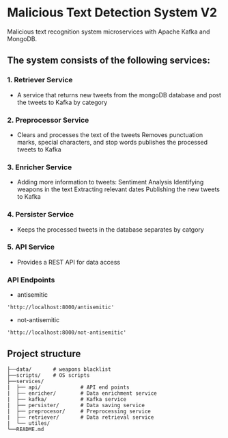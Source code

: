 # Malicious Text Detection System V2

Malicious text recognition system microservices with Apache Kafka and MongoDB.

## The system consists of the following services:


### 1. Retriever Service
- A service that returns new tweets from the mongoDB database
 and post the tweets to Kafka by category

### 2. Preprocessor Service  
- Clears and processes the text of the tweets
 Removes punctuation marks, special characters, and stop words
 publishes the processed tweets to Kafka

### 3. Enricher Service
- Adding more information to tweets:
 Sentiment Analysis
 Identifying weapons in the text
 Extracting relevant dates
 Publishing the new tweets to Kafka

### 4. Persister Service
- Keeps the processed  tweets in the database
 separates by catgory

### 5. API Service
- Provides a REST API for data access




### API Endpoints

- antisemitic 

```'http://localhost:8000/antisemitic'```


- not-antisemitic

```'http://localhost:8000/not-antisemitic'```


## Project structure

```
├──data/       # weapons blacklist
├──scripts/    # OS scripts
├──services/
|  ├── api/             # API end points
|  ├── enricher/        # Data enrichment service
|  ├── kafka/           # Kafka service
|  ├── persister/       # Data saving service
|  ├── preprocesor/     # Preprocessing service
|  ├── retriever/       # Data retrieval service
|  └── utiles/
└──README.md
```
